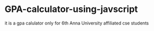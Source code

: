 # GPA-calculator-using-javscript
it is a gpa calulator only for 6th Anna University affiliated  cse students 

